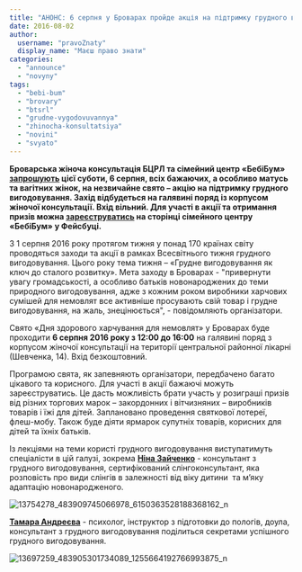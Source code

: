 ```yaml
---
title: "АНОНС: 6 серпня у Броварах пройде акція на підтримку грудного вигодовування"
date: 2016-08-02
author: 
  username: "pravoZnaty"
  display_name: "Маєш право знати"
categories: 
  - "announce"
  - "novyny"
tags: 
  - "bebi-bum"
  - "brovary"
  - "btsrl"
  - "grudne-vygodovuvannya"
  - "zhinocha-konsultatsiya"
  - "novini"
  - "svyato"
---
```


**Броварська жіноча консультація БЦРЛ та сімейний центр «БебіБум» [запрошують](https://www.facebook.com/events/113485489089546/) цієї суботи, 6 серпня, всіх бажаючих, а особливо матусь та вагітних жінок, на незвичайне свято – акцію на підтримку грудного вигодовування. Захід відбудеться на галявині поряд із корпусом жіночої консультації. Вхід вільний. Для участі в акції та отримання призів можна [зареєструватись](https://docs.google.com/forms/d/e/1FAIpQLSf8bWeReYFt5Qas361JCgJDEimOZFb4xb5j6qJwZGplvnNxBA/viewform?c=0&w=1) на сторінці сімейного центру «БебіБум» у Фейсбуці.**

З 1 серпня 2016 року протягом тижня у понад 170 країнах світу проводяться заходи та акції в рамках Всесвітнього тижня грудного вигодовування. Цього року тема тижня – «Грудне вигодовування як ключ до сталого розвитку». Мета заходу в Броварах - "привернути увагу громадськості, а особливо батьків новонароджених до теми природного вигодовування, адже з кожним роком виробники харчових сумішей для немовлят все активніше просувають свій товар і грудне вигодовування, на жаль, знецінюється", - повідомляють організатори.

Свято «Дня здорового харчування для немовлят» у Броварах буде проходити **6 серпня 2016 року з 12:00 до 16:00** на галявині поряд з корпусом жіночої консультації на території центральної районної лікарні (Шевченка, 14). Вхід безкоштовний.

Програмою свята, як запевняють організатори, передбачено багато цікавого та корисного. Для участі в акції бажаючі можуть зареєструватись. Це дасть можливість брати участь у розиграші призів від різних торгових марок – закордонних і вітчизняних – виробників товарів і їжі для дітей. Заплановано проведення святкової лотереї, флеш-мобу. Також буде діяти ярмарок супутніх товарів, корисних для дітей та їхніх батьків.

Із лекціями на теми користі грудного вигодовування виступатимуть спеціалісти в цій галузі, зокрема [**Ніна Зайченко**](https://www.facebook.com/milkblogger) - консультант з грудного вигодовування, сертифікований слінгоконсультант, яка розповість про види слінгів в залежності від віку дитини  та м’яку адаптацію новонародженого.

![13754278_483909745066978_6150363528188368162_n](https://mpz.brovary.org/wp-content/uploads/2016/08/13754278_483909745066978_6150363528188368162_n.jpg)

[**Тамара Андреєва**](https://www.facebook.com/profile.php?id=100008267615153&fref=ts) - психолог, інструктор з підготовки до пологів, доула, консультант з грудного вигодовування поділиться секретами успішного грудного вигодовування.

![13697259_483905301734089_1255664192766993875_n](https://mpz.brovary.org/wp-content/uploads/2016/08/13697259_483905301734089_1255664192766993875_n.jpg)
